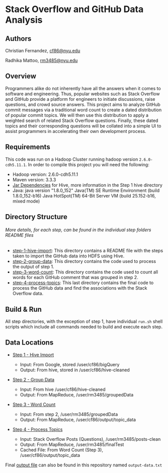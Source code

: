 # Stack Overflow and GitHub Data Analysis

## Authors
Christian Fernandez, cf86@nyu.edu

Radhika Mattoo, rm3485@nyu.edu

## Overview

Programmers alike do not inherently have all the answers when it comes to software and engineering. Thus, popular websites such as Stack Overflow and GitHub provide a platform for engineers to initiate discussions, raise questions, and crowd source answers. This project aims to analyze GitHub commit messages via a traditional word count to create a dated distribution of popular commit topics. We will then use this distribution to apply a weighted search of related Stack Overflow questions. Finally, these dated topics and their corresponding questions will be collated into a simple UI to assist programmers in accelerating their own development process. 

## Requirements

This code was run on a Hadoop Cluster running hadoop version `2.6.0-cdh5.11.1`. In order to compile this project you will need the following: 

- Hadoop version: 2.6.0-cdh5.11.1
- Maven version: 3.3.3
- [Jar Dependencies](step-1-hive-import/README.md#dependencies) for Hive, more information in the Step 1 hive directory
- Java: java version "1.8.0_152"
        Java(TM) SE Runtime Environment (build 1.8.0_152-b16)
        Java HotSpot(TM) 64-Bit Server VM (build 25.152-b16, mixed mode)

## Directory Structure
###### More details, for each step, can be found in the individual step folders README files

- [step-1-hive-import](step-1-hive-import/README.md): This directory contains a README file with the steps taken to import the GitHub data into HDFS using Hive.
- [step-2-group-data](step-2-group-data/README.md): This directory contains the code used to process the output of step 1. 
- [step-3-word-count](step-3-word-count/README.md): This directory contains the code used to count all words for each GitHub comment that was grouped in step 2.
- [step-4-process-topics](step-4-process-topics/README.md): This last directory contains the final code to process the GitHub data and find the associations with the Stack Overflow data.

## Build & Run

All step directories, with the exception of step 1, have individual `run.sh` shell scripts which include all commands needed to build and execute each step.

## Data Locations

- [Step 1 - Hive Import](step-1-hive-import/README.md)
  - Input: From Google, stored /user/cf86/bigQuery
  - Output: From hive, stored in /user/cf86/hive-cleaned

- [Step 2 - Group Data](step-2-group-data/README.md)
  - Input: From hive /user/cf86/hive-cleaned
  - Output: From MapReduce, /user/rm3485/groupedData

- [Step 3 - Word Count](step-3-word-count/README.md)
  - Input: From step 2, /user/rm3485/groupedData
  - Output: From MapReduce, /user/cf86/output/topic_data

- [Step 4 - Process Topics](step-4-process-topics/README.md)
  - Input: Stack Overflow Posts (Questions), /user/rm3485/posts-clean
  - Output: From MapReduce, /user/rm3485/finalTest
  - Cached File: From Word Count (Step 3), /user/cf86/output/topic_data

Final [output file](output-data.txt) can also be found in this repository named `output-data.txt`
